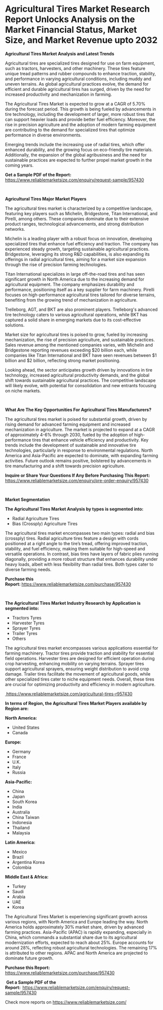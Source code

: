 <p><h1>Agricultural Tires Market Research Report Unlocks Analysis on the Market Financial Status, Market Size, and Market Revenue upto 2032</h1></p><p><strong>Agricultural Tires Market Analysis and Latest Trends</strong></p>
<p><p>Agricultural tires are specialized tires designed for use on farm equipment, such as tractors, harvesters, and other machinery. These tires feature unique tread patterns and rubber compounds to enhance traction, stability, and performance in varying agricultural conditions, including muddy and uneven terrains. As global agricultural practices evolve, the demand for efficient and durable agricultural tires has surged, driven by the need for increased productivity and mechanization in farming.</p><p>The Agricultural Tires Market is expected to grow at a CAGR of 5.70% during the forecast period. This growth is being fueled by advancements in tire technology, including the development of larger, more robust tires that can support heavier loads and provide better fuel efficiency. Moreover, the rise in precision agriculture and the adoption of modern farming equipment are contributing to the demand for specialized tires that optimize performance in diverse environments.</p><p>Emerging trends include the increasing use of radial tires, which offer enhanced durability, and the growing focus on eco-friendly tire materials. Additionally, the expansion of the global agribusiness and the need for sustainable practices are expected to further propel market growth in the coming years.</p></p>
<p><strong>Get a Sample PDF of the Report:&nbsp;</strong> <a href="https://www.reliablemarketsize.com/enquiry/request-sample/957430?utm_campaign=2276&utm_medium=2&utm_source=Github&utm_content=ia&utm_term=16022025&utm_id=agricultural-tires">https://www.reliablemarketsize.com/enquiry/request-sample/957430</a></p>
<p>&nbsp;</p>
<p><strong>Agricultural Tires Major Market Players</strong></p>
<p><p>The agricultural tires market is characterized by a competitive landscape, featuring key players such as Michelin, Bridgestone, Titan International, and Pirelli, among others. These companies dominate due to their extensive product ranges, technological advancements, and strong distribution networks.</p><p>Michelin is a leading player with a robust focus on innovation, developing specialized tires that enhance fuel efficiency and traction. The company has experienced steady growth, targeting sustainable agricultural practices. Bridgestone, leveraging its strong R&D capabilities, is also expanding its offerings in radial agricultural tires, aiming for a market size expansion through the rise of precision farming technologies.</p><p>Titan International specializes in large off-the-road tires and has seen significant growth in North America due to the increasing demand for agricultural equipment. The company emphasizes durability and performance, positioning itself as a key supplier for farm machinery. Pirelli focuses on high-performance agricultural tires tailored for diverse terrains, benefiting from the growing trend of mechanization in agriculture.</p><p>Trelleborg, AGT, and BKT are also prominent players. Trelleborg's advanced tire technology caters to various agricultural operations, while BKT has captured a solid share in emerging markets due to its cost-effective solutions.</p><p>Market size for agricultural tires is poised to grow, fueled by increasing mechanization, the rise of precision agriculture, and sustainable practices. Sales revenue among the mentioned companies varies, with Michelin and Bridgestone reporting revenues exceeding $20 billion each, while companies like Titan International and BKT have seen revenues between $1 billion and $2 billion, reflecting strong market positioning.</p><p>Looking ahead, the sector anticipates growth driven by innovations in tire technology, increased agricultural productivity demands, and the global shift towards sustainable agricultural practices. The competitive landscape will likely evolve, with potential for consolidation and new entrants focusing on niche markets.</p></p>
<p>&nbsp;</p>
<p><strong>What Are The Key Opportunities For Agricultural Tires Manufacturers?</strong></p>
<p><p>The agricultural tires market is poised for substantial growth, driven by rising demand for advanced farming equipment and increased mechanization in agriculture. The market is projected to expand at a CAGR of approximately 4-6% through 2030, fueled by the adoption of high-performance tires that enhance vehicle efficiency and productivity. Key trends include the development of sustainable and innovative tire technologies, particularly in response to environmental regulations. North America and Asia-Pacific are expected to dominate, with expanding farming activities. Future outlook remains positive, bolstered by advancements in tire manufacturing and a shift towards precision agriculture.</p></p>
<p><strong>Inquire or Share Your Questions If Any Before Purchasing This Report:</strong> <a href="https://www.reliablemarketsize.com/enquiry/pre-order-enquiry/957430?utm_campaign=2276&utm_medium=2&utm_source=Github&utm_content=ia&utm_term=16022025&utm_id=agricultural-tires">https://www.reliablemarketsize.com/enquiry/pre-order-enquiry/957430</a></p>
<p>&nbsp;</p>
<p><strong>Market Segmentation</strong></p>
<p><strong>The Agricultural Tires Market Analysis by types is segmented into:</strong></p>
<p><ul><li>Radial Agriculture Tires</li><li>Bias (Crossply) Agriculture Tires</li></ul></p>
<p><p>The agricultural tires market encompasses two main types: radial and bias (crossply) tires. Radial agriculture tires feature a design with cords positioned at a right angle to the tire’s tread, offering improved traction, stability, and fuel efficiency, making them suitable for high-speed and versatile operations. In contrast, bias tires have layers of fabric plies running diagonally, providing a more robust structure that enhances durability under heavy loads, albeit with less flexibility than radial tires. Both types cater to diverse farming needs.</p></p>
<p><strong>Purchase this Report:&nbsp;</strong><a href="https://www.reliablemarketsize.com/purchase/957430?utm_campaign=2276&utm_medium=2&utm_source=Github&utm_content=ia&utm_term=16022025&utm_id=agricultural-tires">https://www.reliablemarketsize.com/purchase/957430</a></p>
<p>&nbsp;</p>
<p><strong>The Agricultural Tires Market Industry Research by Application is segmented into:</strong></p>
<p><ul><li>Tractors Tyres</li><li>Harvester Tyres</li><li>Sprayer Tyres</li><li>Trailer Tyres</li><li>Others</li></ul></p>
<p><p>The agricultural tires market encompasses various applications essential for farming machinery. Tractor tires provide traction and stability for essential field operations. Harvester tires are designed for efficient operation during crop harvesting, enhancing mobility on varying terrains. Sprayer tires support agricultural sprayers, ensuring weight distribution to avoid crop damage. Trailer tires facilitate the movement of agricultural goods, while other specialized tires cater to niche equipment needs. Overall, these tires are crucial for optimizing productivity and efficiency in modern agriculture.</p></p>
<p><a href="https://www.reliablemarketsize.com/agricultural-tires-r957430?utm_campaign=2276&utm_medium=2&utm_source=Github&utm_content=ia&utm_term=16022025&utm_id=agricultural-tires">&nbsp;https://www.reliablemarketsize.com/agricultural-tires-r957430</a></p>
<p><strong>In terms of Region, the Agricultural Tires Market Players available by Region are:</strong></p>
<p>
    <p> <strong> North America: </strong>
        <ul>
            <li>United States</li>
            <li>Canada</li>
        </ul>
        </p> 
    <p> <strong> Europe: </strong>
        <ul>
            <li>Germany</li>
            <li>France</li>
            <li>U.K.</li>
            <li>Italy</li>
            <li>Russia</li>
        </ul>
        </p> 
    <p> <strong> Asia-Pacific: </strong>
        <ul>
            <li>China</li>
            <li>Japan</li>
            <li>South Korea</li>
            <li>India</li>
            <li>Australia</li>
            <li>China Taiwan</li>
            <li>Indonesia</li>
            <li>Thailand</li>
            <li>Malaysia</li>
        </ul>
        </p> 
    <p> <strong> Latin America: </strong>
        <ul>
            <li>Mexico</li>
            <li>Brazil</li>
            <li>Argentina Korea</li>
            <li>Colombia</li>
        </ul>
        </p> 
    <p> <strong> Middle East & Africa: </strong>
        <ul>
            <li>Turkey</li>
            <li>Saudi</li>
            <li>Arabia</li>
            <li>UAE</li>
            <li>Korea</li>
        </ul>
    </p>
    </p>
<p><p>The Agricultural Tires Market is experiencing significant growth across various regions, with North America and Europe leading the way. North America holds approximately 30% market share, driven by advanced farming practices. Asia-Pacific (APAC) is rapidly expanding, especially in China, which commands a substantial share due to its agricultural modernization efforts, expected to reach about 25%. Europe accounts for around 28%, reflecting robust agricultural technologies. The remaining 17% is attributed to other regions. APAC and North America are projected to dominate future growth.</p></p>
<p><strong>Purchase this Report: </strong><a href="https://www.reliablemarketsize.com/purchase/957430?utm_campaign=2276&utm_medium=2&utm_source=Github&utm_content=ia&utm_term=16022025&utm_id=agricultural-tires">https://www.reliablemarketsize.com/purchase/957430</a></p>
<p>&nbsp;<strong>Get a Sample PDF of the Report:&nbsp;&nbsp;</strong><a href="https://www.reliablemarketsize.com/enquiry/request-sample/957430?utm_campaign=2276&utm_medium=2&utm_source=Github&utm_content=ia&utm_term=16022025&utm_id=agricultural-tires">https://www.reliablemarketsize.com/enquiry/request-sample/957430</a></p>
<p><strong></strong></p>
<p>Check more reports on <a href="https://www.reliablemarketsize.com/?utm_campaign=2276&utm_medium=2&utm_source=Github&utm_content=ia&utm_term=16022025&utm_id=agricultural-tires">https://www.reliablemarketsize.com/</a></p>